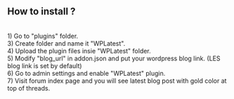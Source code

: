 <h2>How to install ?</h2>
<br>
1) Go to "plugins" folder.<br>
3) Create folder and name it "WPLatest".<br>
4) Upload the plugin files insie "WPLatest" folder.<br>
5) Modify "blog_url" in addon.json and put your wordpress blog link. (LES blog link is set by default)<br>
6) Go to admin settings and enable "WPLatest" plugin.<br>
7) Visit forum index page and you will see latest blog post with gold color at top of threads.<br>
